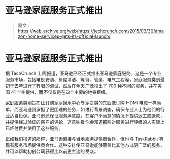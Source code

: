 # 亚马逊家庭服务正式推出 

> 原文：<https://web.archive.org/web/https://techcrunch.com/2015/03/30/amazon-home-services-gets-its-official-launch/>

# 亚马逊家庭服务正式推出

据 TechCrunch 上周报道，亚马逊已经正式推出亚马逊家庭服务，这是一个专业服务市场，包括电视安装、房屋清洁、等待、管道、电气工程等。家庭服务类别最初于去年进行了有限的测试，然后在今天广泛推出了 700 种不同的服务，并在美国 41 个州提供，而不仅仅是在四个主要的地铁枢纽。

[家庭服务](https://web.archive.org/web/20221206150442/http://amazon.com/services)类别旨在让订购家庭娱乐中心专家之类的东西像订购 HDMI 电缆一样简单，而亚马逊则承担了更困难的任务，如进行背景调查，确保专业人士为他们的行业适当投保。亚马逊还保证服务满意度，在客户不满意的情况下提供返工或退款，并提供经过验证的客户的评论，这意味着你会知道那些对服务进行评级的人实际上已经付费并使用了这些服务。

正如我们报道的那样，亚马逊直接与当地服务提供商合作，但也与 TaskRabbit 等现有服务市场提供商合作。这种安排使亚马逊能够覆盖比其他方式更广泛的服务，并可以帮助初创公司获得比以前更主流的受众。